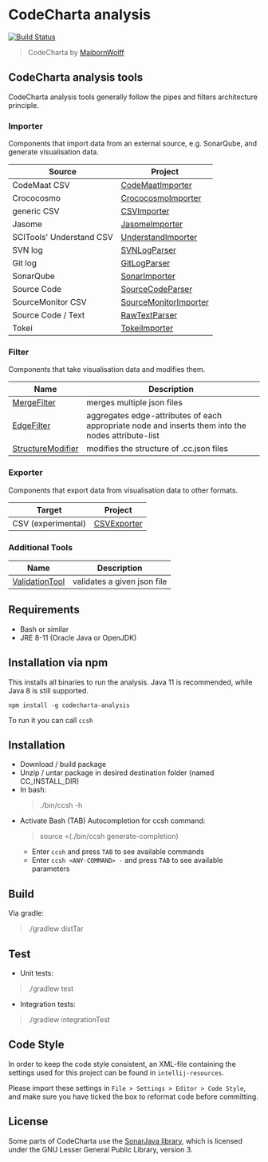 # CodeCharta analysis

[![Build Status](https://secure.travis-ci.org/)](https://travis-ci.org/)

> CodeCharta by [MaibornWolff](https://www.maibornwolff.de)

## CodeCharta analysis tools

CodeCharta analysis tools generally follow the pipes and filters architecture principle.

### Importer

Components that import data from an external source, e.g. SonarQube, and generate visualisation data.

| Source                   | Project                                                   |
| ------------------------ | --------------------------------------------------------- |
| CodeMaat CSV             | [CodeMaatImporter](import/CodeMaatImporter/README.md)     |
| Crococosmo               | [CrococosmoImporter](import/CrococosmoImporter/README.md) |
| generic CSV              | [CSVImporter](import/CSVImporter/README.md)               |
| Jasome                   | [JasomeImporter](import/JasomeImporter/README.md)         |
| SCITools' Understand CSV | [UnderstandImporter](import/UnderstandImporter/README.md) |
| SVN log                  | [SVNLogParser](import/SVNLogParser/README.md)             |
| Git log                  | [GitLogParser](import/GitLogParser/README.md)             |
| SonarQube                | [SonarImporter](import/SonarImporter/README.md)           |
| Source Code              | [SourceCodeParser](import/SourceCodeParser/README.md)     |
| SourceMonitor CSV        | [SourceMonitorImporter](import/CSVImporter/README.md)     |
| Source Code / Text       | [RawTextParser](parser/RawTextParser/README.md)           |
| Tokei                    | [TokeiImporter](import/TokeiImporter/README.md)           |

### Filter

Components that take visualisation data and modifies them.

| Name                                                    | Description                                                                                        |
| ------------------------------------------------------- | -------------------------------------------------------------------------------------------------- |
| [MergeFilter](filter/MergeFilter/README.md)             | merges multiple json files                                                                         |
| [EdgeFilter](filter/EdgeFilter/README.md)               | aggregates edge-attributes of each appropriate node and inserts them into the nodes attribute-list |
| [StructureModifier](filter/StructureModifier/README.md) | modifies the structure of .cc.json files                                                           |

### Exporter

Components that export data from visualisation data to other formats.

| Target             | Project                                     |
| ------------------ | ------------------------------------------- |
| CSV (experimental) | [CSVExporter](export/CSVExporter/README.md) |

### Additional Tools

| Name                                             | Description                 |
| ------------------------------------------------ | --------------------------- |
| [ValidationTool](tools/ValidationTool/README.md) | validates a given json file |

## Requirements

-   Bash or similar
-   JRE 8-11 (Oracle Java or OpenJDK)

## Installation via npm

This installs all binaries to run the analysis. Java 11 is recommended, while Java 8 is still supported.

`npm install -g codecharta-analysis`

To run it you can call `ccsh`

## Installation

-   Download / build package
-   Unzip / untar package in desired destination folder (named CC_INSTALL_DIR)
-   In bash:
    > ./bin/ccsh -h
-   Activate Bash (TAB) Autocompletion for ccsh command:
    > source <(./bin/ccsh generate-completion)
    -   Enter `ccsh` and press `TAB` to see available commands
    -   Enter `ccsh <ANY-COMMAND> -` and press `TAB` to see available parameters

## Build

Via gradle:

> ./gradlew distTar

## Test

-   Unit tests:

> ./gradlew test

-   Integration tests:

> ./gradlew integrationTest

## Code Style

In order to keep the code style consistent, an XML-file containing the settings used for this project can be found in `intellij-resources`.

Please import these settings in `File > Settings > Editor > Code Style`, and make sure you have ticked the box to reformat code before committing.

## License

Some parts of CodeCharta use the [SonarJava library](https://github.com/SonarSource/sonar-java/), which is licensed under the GNU Lesser General Public Library, version 3.
